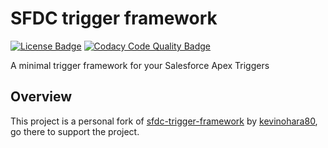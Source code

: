 # SFDC trigger framework

[![License Badge](https://img.shields.io/github/license/gvgramazio/sfdc-trigger-framework)][license]
[![Codacy Code Quality Badge](https://img.shields.io/codacy/grade/d2b7a3767d2c462496c67786199c9507?logo=codacy)][codacy-code-quality]

A minimal trigger framework for your Salesforce Apex Triggers

## Overview

This project is a personal fork of [sfdc-trigger-framework](https://github.com/kevinohara80/sfdc-trigger-framework) by [kevinohara80](https://github.com/kevinohara80), go there to support the project.

[license]: LICENSE
[codacy-code-quality]: https://www.codacy.com/manual/gvgramazio/sfdc-trigger-framework?utm_source=github.com&amp;utm_medium=referral&amp;utm_content=gvgramazio/sfdc-trigger-framework&amp;utm_campaign=Badge_Grade
